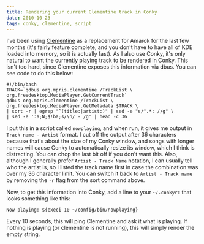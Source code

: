 ```yaml
---
title: Rendering your current Clementine track in Conky
date: 2010-10-23
tags: conky, clementine, script
---
```


I've been using [Clementine][1] as a replacement for Amarok for the last
few months (it's fairly feature complete, and you don't have to have
all of KDE loaded into memory, so it is actually fast). As I also use
Conky, it's only natural to want the currently playing track to be
rendered in Conky. This isn't too hard, since Clementine exposes this
information via dbus. You can see code to do this below:

    #!/bin/bash
    TRACK=`qdbus org.mpris.clementine /TrackList \
    org.freedesktop.MediaPlayer.GetCurrentTrack`
    qdbus org.mpris.clementine /TrackList \
    org.freedesktop.MediaPlayer.GetMetadata $TRACK \
    | sort -r | egrep "^(title:|artist:)" | sed -e "s/^.*: //g" \
    | sed -e ':a;N;$!ba;s/\n/ - /g' | head -c 36

I put this in a script called `nowplaying`, and when run, it gives me
output in `Track name - Artist` format. I cut off the output after 36
characters because that's about the size of my Conky window, and songs
with longer names will cause Conky to automatically resize its window,
which I think is distracting. You can chop the last bit off if you
don't want this. Also, although I generally prefer `Artist - Track
Name` notation, I can usually tell who the artist is, so I listed the
track name first in case the combination was over my 36 character
limit. You can switch it back to `Artist - Track name` by removing the
`-r` flag from the sort command above.

Now, to get this information into Conky, add a line to your
`~/.conkyrc` that looks something like this:

    Now playing: ${execi 10 ~/config/bin/nowplaying}

Every 10 seconds, this will ping Clementine and ask it what is
playing. If nothing is playing (or clementine is not running), this
will simply render the empty string.

 [1]: http://www.clementine-player.org/
